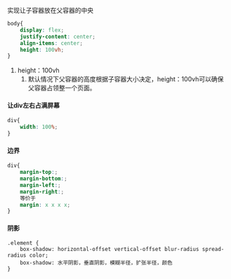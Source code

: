 实现让子容器放在父容器的中央
```css
body{
	display: flex;
	justify-content: center;
	align-items: center;
	height: 100vh;
}
```
1. height：100vh
	1. 默认情况下父容器的高度根据子容器大小决定，height：100vh可以确保父容器占领整一个页面。

#### 让div左右占满屏幕
```css
div{
	width: 100%;
}
```

#### 边界
```css
div{
	margin-top:;
	margin-bottom:;
	margin-left:;
	margin-right:;
	等价于
	margin: x x x x;
}
```

#### 阴影
```
.element {
    box-shadow: horizontal-offset vertical-offset blur-radius spread-radius color;
	box-shadow: 水平阴影，垂直阴影，模糊半径，扩张半径，颜色
}
```